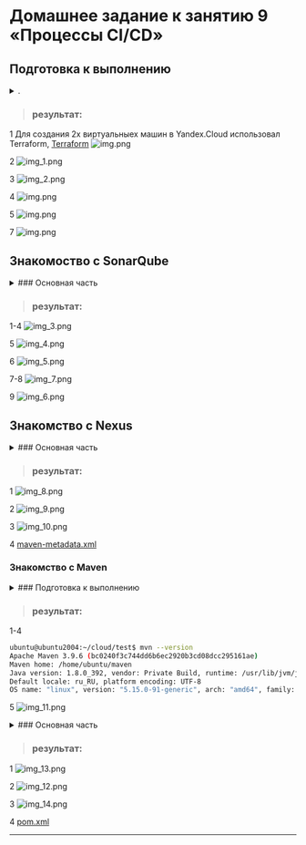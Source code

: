 # Домашнее задание к занятию 9 «Процессы CI/CD»

## Подготовка к выполнению

<details> <summary> . </summary>

1. Создайте два VM в Yandex Cloud с параметрами: 2CPU 4RAM Centos7 (остальное по минимальным требованиям).
2. Пропишите в [inventory] созданные хосты.
3. Добавьте в [files] файл со своим публичным ключом (id_rsa.pub). Если ключ называется иначе — найдите таску в плейбуке, которая использует id_rsa.pub имя, и исправьте на своё.
4. Запустите playbook, ожидайте успешного завершения.
5. Проверьте готовность SonarQube через [браузер].
6. Зайдите под admin\admin, поменяйте пароль на свой.
7. Проверьте готовность Nexus через [бразуер].
8. Подключитесь под admin\admin123, поменяйте пароль, сохраните анонимный доступ.
</details>

> ### результат:
> 
1 Для создания 2х виртуальныех машин в Yandex.Cloud использовал Terraform,
[Terraform](files%2Fterraform "Код Terraform")
![img.png](files/img/img4.png) 

2 ![img_1.png](files/img/img_1.png)

3 ![img_2.png](files/img/img_2.png) 

4 ![img.png](files/img/img.png)

5 ![img.png](files/img/img2.png)

7 ![img.png](files/img/img3.png)


## Знакомоство с SonarQube
<details> <summary> ### Основная часть </summary>

1. Создайте новый проект, название произвольное.
2. Скачайте пакет sonar-scanner, который вам предлагает скачать SonarQube.
3. Сделайте так, чтобы binary был доступен через вызов в shell (или поменяйте переменную PATH, или любой другой, удобный вам способ).
4. Проверьте `sonar-scanner --version`.
5. Запустите анализатор против кода из директории [example] с дополнительным ключом `-Dsonar.coverage.exclusions=fail.py`.
6. Посмотрите результат в интерфейсе.
7. Исправьте ошибки, которые он выявил, включая warnings.
8. Запустите анализатор повторно — проверьте, что QG пройдены успешно.
9. Сделайте скриншот успешного прохождения анализа, приложите к решению ДЗ.
</details>

> ### результат:
> 
1-4 ![img_3.png](files/img/img_3.png)

5 ![img_4.png](files/img/img_4.png)

6 ![img_5.png](files/img/img_5.png)

7-8 ![img_7.png](files/img/img_7.png)

9 ![img_6.png](files/img/img_6.png)

## Знакомство с Nexus
<details> <summary> ### Основная часть </summary>
1. В репозиторий `maven-public` загрузите артефакт с GAV-параметрами:
 *    groupId: netology;
 *    artifactId: java;
 *    version: 8_282;
 *    classifier: distrib;
 *    type: tar.gz.
2. В него же загрузите такой же артефакт, но с version: 8_102.
3. Проверьте, что все файлы загрузились успешно.
4. В ответе пришлите файл `maven-metadata.xml` для этого артефекта.
</details>

>  ### результат:
>
1 ![img_8.png](files/img/img_8.png)

2 ![img_9.png](files/img/img_9.png)

3 ![img_10.png](files/img/img_10.png)

4 [maven-metadata.xml](files%2Fmaven-metadata.xml)

### Знакомство с Maven
<details> <summary> ### Подготовка к выполнению </summary>

1. Скачайте дистрибутив с [maven]
2. Разархивируйте, сделайте так, чтобы binary был доступен через вызов в shell (или поменяйте переменную PATH, или любой другой, удобный вам способ).
3. Удалите из `apache-maven-<version>/conf/settings.xml` упоминание о правиле, отвергающем HTTP- соединение — раздел mirrors —> id: my-repository-http-unblocker.
4. Проверьте `mvn --version`.
5. Заберите директорию [mvn] с pom.
</details>

>  ### результат:
>

1-4
```bash
ubuntu@ubuntu2004:~/cloud/test$ mvn --version
Apache Maven 3.9.6 (bc0240f3c744dd6b6ec2920b3cd08dcc295161ae)
Maven home: /home/ubuntu/maven
Java version: 1.8.0_392, vendor: Private Build, runtime: /usr/lib/jvm/java-8-openjdk-amd64/jre
Default locale: ru_RU, platform encoding: UTF-8
OS name: "linux", version: "5.15.0-91-generic", arch: "amd64", family: "unix"
```

5 ![img_11.png](files/img/img_11.png)

<details> <summary> ### Основная часть </summary>

1. Поменяйте в `pom.xml` блок с зависимостями под ваш артефакт из первого пункта задания для Nexus (java с версией 8_282).
2. Запустите команду `mvn package` в директории с `pom.xml`, ожидайте успешного окончания.
3. Проверьте директорию `~/.m2/repository/`, найдите ваш артефакт.
4. В ответе пришлите исправленный файл `pom.xml`.
</details>

>  ### результат:
>

1 ![img_13.png](files/img/img_13.png) 

2 ![img_12.png](files/img/img_12.png)

3 ![img_14.png](files/img/img_14.png)

4 [pom.xml](files%2Fpom.xml)

---

